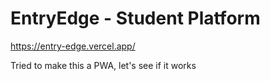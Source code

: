 # EntryEdge - Student Platform

https://entry-edge.vercel.app/

Tried to make this a PWA, let's see if it works

